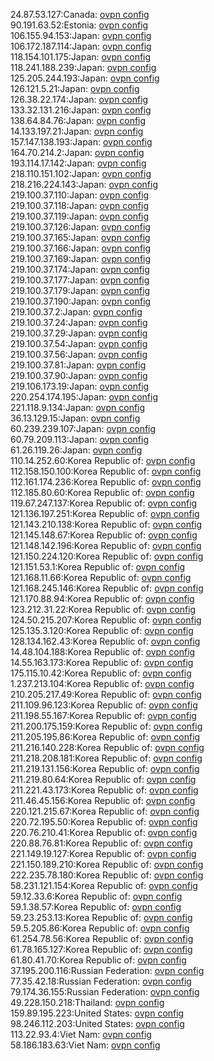 24.87.53.127:Canada: [ovpn config](vpn/24_87_53_127.ovpn)  
90.191.63.52:Estonia: [ovpn config](vpn/90_191_63_52.ovpn)  
106.155.94.153:Japan: [ovpn config](vpn/106_155_94_153.ovpn)  
106.172.187.114:Japan: [ovpn config](vpn/106_172_187_114.ovpn)  
118.154.101.175:Japan: [ovpn config](vpn/118_154_101_175.ovpn)  
118.241.188.239:Japan: [ovpn config](vpn/118_241_188_239.ovpn)  
125.205.244.193:Japan: [ovpn config](vpn/125_205_244_193.ovpn)  
126.121.5.21:Japan: [ovpn config](vpn/126_121_5_21.ovpn)  
126.38.22.174:Japan: [ovpn config](vpn/126_38_22_174.ovpn)  
133.32.131.216:Japan: [ovpn config](vpn/133_32_131_216.ovpn)  
138.64.84.76:Japan: [ovpn config](vpn/138_64_84_76.ovpn)  
14.133.197.21:Japan: [ovpn config](vpn/14_133_197_21.ovpn)  
157.147.138.193:Japan: [ovpn config](vpn/157_147_138_193.ovpn)  
164.70.214.2:Japan: [ovpn config](vpn/164_70_214_2.ovpn)  
193.114.17.142:Japan: [ovpn config](vpn/193_114_17_142.ovpn)  
218.110.151.102:Japan: [ovpn config](vpn/218_110_151_102.ovpn)  
218.216.224.143:Japan: [ovpn config](vpn/218_216_224_143.ovpn)  
219.100.37.110:Japan: [ovpn config](vpn/219_100_37_110.ovpn)  
219.100.37.118:Japan: [ovpn config](vpn/219_100_37_118.ovpn)  
219.100.37.119:Japan: [ovpn config](vpn/219_100_37_119.ovpn)  
219.100.37.126:Japan: [ovpn config](vpn/219_100_37_126.ovpn)  
219.100.37.165:Japan: [ovpn config](vpn/219_100_37_165.ovpn)  
219.100.37.166:Japan: [ovpn config](vpn/219_100_37_166.ovpn)  
219.100.37.169:Japan: [ovpn config](vpn/219_100_37_169.ovpn)  
219.100.37.174:Japan: [ovpn config](vpn/219_100_37_174.ovpn)  
219.100.37.177:Japan: [ovpn config](vpn/219_100_37_177.ovpn)  
219.100.37.179:Japan: [ovpn config](vpn/219_100_37_179.ovpn)  
219.100.37.190:Japan: [ovpn config](vpn/219_100_37_190.ovpn)  
219.100.37.2:Japan: [ovpn config](vpn/219_100_37_2.ovpn)  
219.100.37.24:Japan: [ovpn config](vpn/219_100_37_24.ovpn)  
219.100.37.29:Japan: [ovpn config](vpn/219_100_37_29.ovpn)  
219.100.37.54:Japan: [ovpn config](vpn/219_100_37_54.ovpn)  
219.100.37.56:Japan: [ovpn config](vpn/219_100_37_56.ovpn)  
219.100.37.81:Japan: [ovpn config](vpn/219_100_37_81.ovpn)  
219.100.37.90:Japan: [ovpn config](vpn/219_100_37_90.ovpn)  
219.106.173.19:Japan: [ovpn config](vpn/219_106_173_19.ovpn)  
220.254.174.195:Japan: [ovpn config](vpn/220_254_174_195.ovpn)  
221.118.9.134:Japan: [ovpn config](vpn/221_118_9_134.ovpn)  
36.13.129.15:Japan: [ovpn config](vpn/36_13_129_15.ovpn)  
60.239.239.107:Japan: [ovpn config](vpn/60_239_239_107.ovpn)  
60.79.209.113:Japan: [ovpn config](vpn/60_79_209_113.ovpn)  
61.26.119.26:Japan: [ovpn config](vpn/61_26_119_26.ovpn)  
110.14.252.60:Korea Republic of: [ovpn config](vpn/110_14_252_60.ovpn)  
112.158.150.100:Korea Republic of: [ovpn config](vpn/112_158_150_100.ovpn)  
112.161.174.236:Korea Republic of: [ovpn config](vpn/112_161_174_236.ovpn)  
112.185.80.60:Korea Republic of: [ovpn config](vpn/112_185_80_60.ovpn)  
119.67.247.137:Korea Republic of: [ovpn config](vpn/119_67_247_137.ovpn)  
121.136.197.251:Korea Republic of: [ovpn config](vpn/121_136_197_251.ovpn)  
121.143.210.138:Korea Republic of: [ovpn config](vpn/121_143_210_138.ovpn)  
121.145.148.67:Korea Republic of: [ovpn config](vpn/121_145_148_67.ovpn)  
121.148.142.196:Korea Republic of: [ovpn config](vpn/121_148_142_196.ovpn)  
121.150.224.120:Korea Republic of: [ovpn config](vpn/121_150_224_120.ovpn)  
121.151.53.1:Korea Republic of: [ovpn config](vpn/121_151_53_1.ovpn)  
121.168.11.66:Korea Republic of: [ovpn config](vpn/121_168_11_66.ovpn)  
121.168.245.146:Korea Republic of: [ovpn config](vpn/121_168_245_146.ovpn)  
121.170.88.94:Korea Republic of: [ovpn config](vpn/121_170_88_94.ovpn)  
123.212.31.22:Korea Republic of: [ovpn config](vpn/123_212_31_22.ovpn)  
124.50.215.207:Korea Republic of: [ovpn config](vpn/124_50_215_207.ovpn)  
125.135.3.120:Korea Republic of: [ovpn config](vpn/125_135_3_120.ovpn)  
128.134.162.43:Korea Republic of: [ovpn config](vpn/128_134_162_43.ovpn)  
14.48.104.188:Korea Republic of: [ovpn config](vpn/14_48_104_188.ovpn)  
14.55.163.173:Korea Republic of: [ovpn config](vpn/14_55_163_173.ovpn)  
175.115.10.42:Korea Republic of: [ovpn config](vpn/175_115_10_42.ovpn)  
1.237.213.104:Korea Republic of: [ovpn config](vpn/1_237_213_104.ovpn)  
210.205.217.49:Korea Republic of: [ovpn config](vpn/210_205_217_49.ovpn)  
211.109.96.123:Korea Republic of: [ovpn config](vpn/211_109_96_123.ovpn)  
211.198.55.167:Korea Republic of: [ovpn config](vpn/211_198_55_167.ovpn)  
211.200.175.159:Korea Republic of: [ovpn config](vpn/211_200_175_159.ovpn)  
211.205.195.86:Korea Republic of: [ovpn config](vpn/211_205_195_86.ovpn)  
211.216.140.228:Korea Republic of: [ovpn config](vpn/211_216_140_228.ovpn)  
211.218.208.181:Korea Republic of: [ovpn config](vpn/211_218_208_181.ovpn)  
211.219.131.156:Korea Republic of: [ovpn config](vpn/211_219_131_156.ovpn)  
211.219.80.64:Korea Republic of: [ovpn config](vpn/211_219_80_64.ovpn)  
211.221.43.173:Korea Republic of: [ovpn config](vpn/211_221_43_173.ovpn)  
211.46.45.156:Korea Republic of: [ovpn config](vpn/211_46_45_156.ovpn)  
220.121.215.67:Korea Republic of: [ovpn config](vpn/220_121_215_67.ovpn)  
220.72.195.50:Korea Republic of: [ovpn config](vpn/220_72_195_50.ovpn)  
220.76.210.41:Korea Republic of: [ovpn config](vpn/220_76_210_41.ovpn)  
220.88.76.81:Korea Republic of: [ovpn config](vpn/220_88_76_81.ovpn)  
221.149.19.127:Korea Republic of: [ovpn config](vpn/221_149_19_127.ovpn)  
221.150.189.210:Korea Republic of: [ovpn config](vpn/221_150_189_210.ovpn)  
222.235.78.180:Korea Republic of: [ovpn config](vpn/222_235_78_180.ovpn)  
58.231.121.154:Korea Republic of: [ovpn config](vpn/58_231_121_154.ovpn)  
59.12.33.6:Korea Republic of: [ovpn config](vpn/59_12_33_6.ovpn)  
59.1.38.57:Korea Republic of: [ovpn config](vpn/59_1_38_57.ovpn)  
59.23.253.13:Korea Republic of: [ovpn config](vpn/59_23_253_13.ovpn)  
59.5.205.86:Korea Republic of: [ovpn config](vpn/59_5_205_86.ovpn)  
61.254.78.56:Korea Republic of: [ovpn config](vpn/61_254_78_56.ovpn)  
61.78.165.127:Korea Republic of: [ovpn config](vpn/61_78_165_127.ovpn)  
61.80.41.70:Korea Republic of: [ovpn config](vpn/61_80_41_70.ovpn)  
37.195.200.116:Russian Federation: [ovpn config](vpn/37_195_200_116.ovpn)  
77.35.42.18:Russian Federation: [ovpn config](vpn/77_35_42_18.ovpn)  
79.174.36.155:Russian Federation: [ovpn config](vpn/79_174_36_155.ovpn)  
49.228.150.218:Thailand: [ovpn config](vpn/49_228_150_218.ovpn)  
159.89.195.223:United States: [ovpn config](vpn/159_89_195_223.ovpn)  
98.246.112.203:United States: [ovpn config](vpn/98_246_112_203.ovpn)  
113.22.93.4:Viet Nam: [ovpn config](vpn/113_22_93_4.ovpn)  
58.186.183.63:Viet Nam: [ovpn config](vpn/58_186_183_63.ovpn)  

